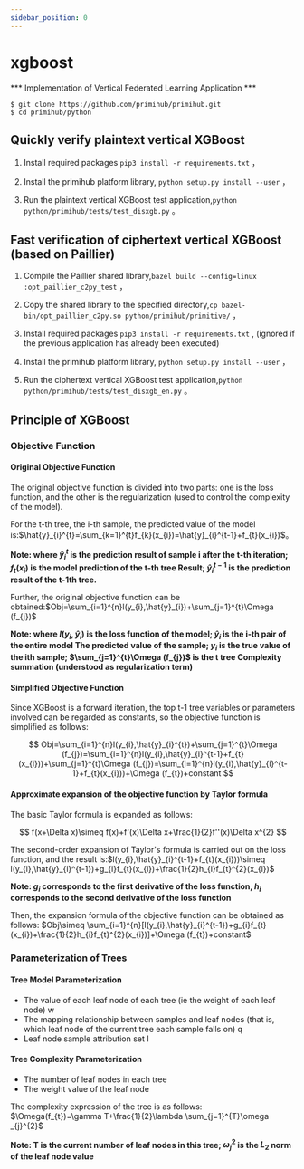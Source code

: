 ```yaml
---
sidebar_position: 0
---
```


# xgboost

*** Implementation of Vertical Federated Learning Application *** 


```
$ git clone https://github.com/primihub/primihub.git
$ cd primihub/python
```


## Quickly verify plaintext vertical XGBoost

1. Install required packages `pip3 install -r requirements.txt` ，

2. Install the primihub platform library, `python setup.py install --user` ，

3. Run the plaintext vertical XGBoost test application,`python python/primihub/tests/test_disxgb.py` 。


## Fast verification of ciphertext vertical XGBoost (based on Paillier)

1. Compile the Paillier shared library,`bazel build --config=linux :opt_paillier_c2py_test` ，

2. Copy the shared library to the specified directory,`cp bazel-bin/opt_paillier_c2py.so python/primihub/primitive/` ，

3. Install required packages `pip3 install -r requirements.txt` , (ignored if the previous application has already been executed)

4. Install the primihub platform library, `python setup.py install --user` ，

5. Run the ciphertext vertical XGBoost test application,`python python/primihub/tests/test_disxgb_en.py` 。


## Principle of XGBoost
### Objective Function
#### Original Objective Function
The original objective function is divided into two parts: one is the loss function, and the other is the regularization (used to control the complexity of the model).

For the t-th tree, the i-th sample, the predicted value of the model is:$\hat{y}_{i}^{t}=\sum_{k=1}^{t}f_{k}(x_{i})=\hat{y}_{i}^{t-1}+f_{t}(x_{i})$。

**Note: where $\hat{y}_{i}^{t}$ is the prediction result of sample i after the t-th iteration; $f_{t}(x_{i})$ is the model prediction of the t-th tree Result; $\hat{y}_{i}^{t-1}$ is the prediction result of the t-1th tree.**

Further, the original objective function can be obtained:$Obj=\sum_{i=1}^{n}l(y_{i},\hat{y}_{i})+\sum_{j=1}^{t}\Omega (f_{j})$

**Note: where $`l(y_{i},\hat{y}_{i})`$ is the loss function of the model; $`\hat{y}_{i}`$ is the i-th pair of the entire model The predicted value of the sample; $`y_{i}`$ is the true value of the ith sample; $`\sum_{j=1}^{t}\Omega (f_{j})`$ is the t tree Complexity summation (understood as regularization term)**
#### Simplified Objective Function
Since XGBoost is a forward iteration, the top t-1 tree variables or parameters involved can be regarded as constants, so the objective function is simplified as follows:

$$
Obj=\sum_{i=1}^{n}l(y_{i},\hat{y}_{i}^{t})+\sum_{j=1}^{t}\Omega (f_{j})=\sum_{i=1}^{n}l(y_{i},\hat{y}_{i}^{t-1}+f_{t}(x_{i}))+\sum_{j=1}^{t}\Omega (f_{j})=\sum_{i=1}^{n}l(y_{i},\hat{y}_{i}^{t-1}+f_{t}(x_{i}))+\Omega (f_{t})+constant
$$

#### Approximate expansion of the objective function by Taylor formula
The basic Taylor formula is expanded as follows:

$$
f(x+\Delta x)\simeq f(x)+f'(x)\Delta x+\frac{1}{2}f''(x)\Delta x^{2}
$$

The second-order expansion of Taylor's formula is carried out on the loss function, and the result is:$l(y_{i},\hat{y}_{i}^{t-1}+f_{t}(x_{i}))\simeq l(y_{i},\hat{y}_{i}^{t-1})+g_{i}f_{t}(x_{i})+\frac{1}{2}h_{i}f_{t}^{2}(x_{i})$

**Note: $g_{i}$ corresponds to the first derivative of the loss function, $h_{i}$ corresponds to the second derivative of the loss function**

Then, the expansion formula of the objective function can be obtained as follows:
$Obj\simeq \sum_{i=1}^{n}[l(y_{i},\hat{y}_{i}^{t-1})+g_{i}f_{t}(x_{i})+\frac{1}{2}h_{i}f_{t}^{2}(x_{i})]+\Omega (f_{t})+constant$
### Parameterization of Trees
#### Tree Model Parameterization
* The value of each leaf node of each tree (ie the weight of each leaf node) w
* The mapping relationship between samples and leaf nodes (that is, which leaf node of the current tree each sample falls on) q
* Leaf node sample attribution set I
#### Tree Complexity Parameterization
* The number of leaf nodes in each tree
* The weight value of the leaf node

The complexity expression of the tree is as follows: $\Omega(f_{t})=\gamma T+\frac{1}{2}\lambda \sum_{j=1}^{T}\omega _{j}^{2}$

**Note: T is the current number of leaf nodes in this tree; $\omega _{j}^{2}$ is the $L_{2}$ norm of the leaf node value**